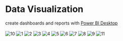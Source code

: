 Data Visualization
============
create dashboards and reports with [Power BI Desktop](https://cloud.google.com/composer?hl=en)
<br>
<br>
![10](/images/power-bi10.png)
![1](/images/power-bi1.png)
![2](/images/power-bi2.png)
![3](/images/power-bi3.png)
![4](/images/power-bi4.png)
![5](/images/power-bi5.png)
![6](/images/power-bi6.png)
![7](/images/power-bi7.png)
![8](/images/power-bi8.png)
![9](/images/power-bi9.png)
![11](/images/power-bi10.png)
